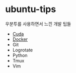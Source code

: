 # ubuntu-tips
우분투를 사용하면서 느낀 개발 팁들

* [Cuda](https://github.com/hatddum/Ubuntu/cuda/README.md)
* [Docker](docker)
* Git
* Logrotate
* Python
* Tmux
* Vim
